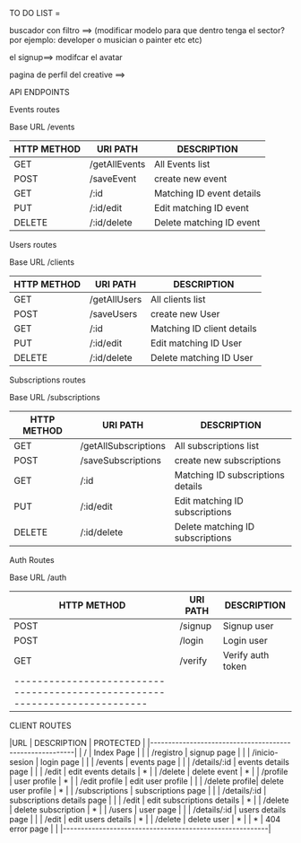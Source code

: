TO DO LIST =

buscador con filtro ==> (modificar modelo para que dentro tenga el sector? por ejemplo: developer o musician o painter etc etc)


el signup==>
modifcar el avatar 

pagina de perfil del creative ==> 














API ENDPOINTS

Events routes

Base URL /events

| HTTP METHOD| URI PATH                 | DESCRIPTION                       |
|----------- |--------------------------|-----------------------------------|
| GET        | /getAllEvents            | All Events list                   |
| POST       | /saveEvent               | create new event                  |
| GET        | /:id                     | Matching ID event details         |
| PUT        | /:id/edit                | Edit matching ID event            |
| DELETE     | /:id/delete              | Delete matching ID event          |

Users routes

Base URL /clients

| HTTP METHOD| URI PATH                 | DESCRIPTION                       |
|----------- |--------------------------|-----------------------------------|
| GET        | /getAllUsers            |   All clients list                 |
| POST       | /saveUsers              |   create new User                  |
| GET        | /:id                     | Matching ID client details        |
| PUT        | /:id/edit                | Edit matching ID User             |
| DELETE     | /:id/delete              | Delete matching ID User           |

        
Subscriptions routes

Base URL /subscriptions

| HTTP METHOD| URI PATH                 | DESCRIPTION                       |
|----------- |--------------------------|-----------------------------------|
| GET        | /getAllSubscriptions     |   All subscriptions list          |
| POST       | /saveSubscriptions       |    create new subscriptions       |
| GET        | /:id                     | Matching ID subscriptions details |
| PUT        | /:id/edit                | Edit matching ID subscriptions    |
| DELETE     | /:id/delete              | Delete matching ID subscriptions  |

Auth Routes

Base URL /auth

| HTTP METHOD| URI PATH                 | DESCRIPTION                       |
|----------- |--------------------------|-----------------------------------|
| POST       | /signup                  | Signup user                       |
| POST       | /login                   | Login user                        |
| GET        | /verify                  | Verify auth token                 |
|---------------------------------------------------------------------------|



 CLIENT ROUTES

|URL             | DESCRIPTION                | PROTECTED |
|---------------------------------------------------------|
| /              | Index Page                 |           |
| /registro      | signup page                |           |
| /inicio-sesion | login page                 |           |
| /events        | events page                |           |
| /details/:id   | events details page        |           |
| /edit          | edit events details        | *         |
| /delete        | delete event               | *         |
| /profile       | user profile               | *         |
| /edit profile  | edit user profile          |           |
| /delete profile| delete user profile        | *         |
| /subscriptions | subscriptions page         |           |
| /details/:id   | subscriptions details page |           |
| /edit          | edit subscriptions details | *         |
| /delete        | delete subscription        | *         |
| /users         | user page                  |           |
| /details/:id   | users details page         |           |
| /edit          | edit users details         | *         |
| /delete        | delete user                | *         |
| *              | 404 error page             |           |
|---------------------------------------------------------|
